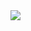 <img src ="https://user-images.githubusercontent.com/80810148/226625048-5e1239c4-e593-4152-811a-55a4f417b5c2.png">
